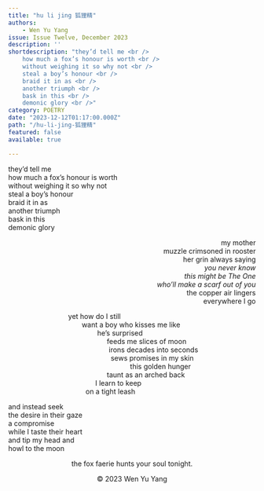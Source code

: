 ```yaml
---
title: "hu li jing 狐狸精"
authors:
    - Wen Yu Yang 
issue: Issue Twelve, December 2023
description: ''
shortdescription: "they’d tell me <br />
    how much a fox’s honour is worth <br />
    without weighing it so why not <br />
    steal a boy’s honour <br /> 
    braid it in as <br /> 
    another triumph <br /> 
    bask in this <br /> 
    demonic glory <br />"
category: POETRY
date: "2023-12-12T01:17:00.000Z"
path: "/hu-li-jing-狐狸精"
featured: false
available: true

---
```


they’d tell me <br />
how much a fox’s honour is worth <br />
without weighing it so why not <br />
steal a boy’s honour <br /> 
braid it in as <br /> 
another triumph <br /> 
bask in this <br /> 
demonic glory <br />
 
<p style="text-align: right;">my mother <br />
 muzzle crimsoned in rooster <br />
her grin always saying <br />
<em>you never know</em> <br />
<em>this might be The One</em> <br />
<em>who’ll make a scarf out of you</em> <br />
the copper air lingers <br />
everywhere I go </p>

&nbsp;&nbsp;&nbsp;&nbsp;&nbsp;&nbsp;&nbsp;&nbsp;&nbsp;&nbsp;&nbsp;&nbsp;&nbsp;&nbsp;&nbsp;&nbsp;&nbsp;&nbsp;&nbsp;&nbsp;&nbsp;&nbsp;&nbsp;&nbsp;&nbsp;&nbsp;&nbsp;&nbsp;&nbsp;&nbsp;&nbsp;yet how do I still <br />
&nbsp;&nbsp;&nbsp;&nbsp;&nbsp;&nbsp;&nbsp;&nbsp;&nbsp;&nbsp;&nbsp;&nbsp;&nbsp;&nbsp;&nbsp;&nbsp;&nbsp;&nbsp;&nbsp;&nbsp;&nbsp;&nbsp;&nbsp;&nbsp;&nbsp;&nbsp;&nbsp;&nbsp;&nbsp;&nbsp;&nbsp;&nbsp;&nbsp;&nbsp;&nbsp;&nbsp;&nbsp;&nbsp;want a boy who kisses me like <br />
&nbsp;&nbsp;&nbsp;&nbsp;&nbsp;&nbsp;&nbsp;&nbsp;&nbsp;&nbsp;&nbsp;&nbsp;&nbsp;&nbsp;&nbsp;&nbsp;&nbsp;&nbsp;&nbsp;&nbsp;&nbsp;&nbsp;&nbsp;&nbsp;&nbsp;&nbsp;&nbsp;&nbsp;&nbsp;&nbsp;&nbsp;&nbsp;&nbsp;&nbsp;&nbsp;&nbsp;&nbsp;&nbsp;&nbsp;&nbsp;&nbsp;&nbsp;&nbsp;&nbsp;&nbsp;&nbsp;he’s surprised <br />
&nbsp;&nbsp;&nbsp;&nbsp;&nbsp;&nbsp;&nbsp;&nbsp;&nbsp;&nbsp;&nbsp;&nbsp;&nbsp;&nbsp;&nbsp;&nbsp;&nbsp;&nbsp;&nbsp;&nbsp;&nbsp;&nbsp;&nbsp;&nbsp;&nbsp;&nbsp;&nbsp;&nbsp;&nbsp;&nbsp;&nbsp;&nbsp;&nbsp;&nbsp;&nbsp;&nbsp;&nbsp;&nbsp;&nbsp;&nbsp;&nbsp;&nbsp;&nbsp;&nbsp;&nbsp;&nbsp;&nbsp;&nbsp;&nbsp;&nbsp;&nbsp;feeds me slices of moon <br />
&nbsp;&nbsp;&nbsp;&nbsp;&nbsp;&nbsp;&nbsp;&nbsp;&nbsp;&nbsp;&nbsp;&nbsp;&nbsp;&nbsp;&nbsp;&nbsp;&nbsp;&nbsp;&nbsp;&nbsp;&nbsp;&nbsp;&nbsp;&nbsp;&nbsp;&nbsp;&nbsp;&nbsp;&nbsp;&nbsp;&nbsp;&nbsp;&nbsp;&nbsp;&nbsp;&nbsp;&nbsp;&nbsp;&nbsp;&nbsp;&nbsp;&nbsp;&nbsp;&nbsp;&nbsp;&nbsp;&nbsp;&nbsp;&nbsp;&nbsp;&nbsp;&nbsp;irons decades into seconds <br />
&nbsp;&nbsp;&nbsp;&nbsp;&nbsp;&nbsp;&nbsp;&nbsp;&nbsp;&nbsp;&nbsp;&nbsp;&nbsp;&nbsp;&nbsp;&nbsp;&nbsp;&nbsp;&nbsp;&nbsp;&nbsp;&nbsp;&nbsp;&nbsp;&nbsp;&nbsp;&nbsp;&nbsp;&nbsp;&nbsp;&nbsp;&nbsp;&nbsp;&nbsp;&nbsp;&nbsp;&nbsp;&nbsp;&nbsp;&nbsp;&nbsp;&nbsp;&nbsp;&nbsp;&nbsp;&nbsp;&nbsp;&nbsp;&nbsp;&nbsp;&nbsp;&nbsp;&nbsp;sews promises in my skin <br />
&nbsp;&nbsp;&nbsp;&nbsp;&nbsp;&nbsp;&nbsp;&nbsp;&nbsp;&nbsp;&nbsp;&nbsp;&nbsp;&nbsp;&nbsp;&nbsp;&nbsp;&nbsp;&nbsp;&nbsp;&nbsp;&nbsp;&nbsp;&nbsp;&nbsp;&nbsp;&nbsp;&nbsp;&nbsp;&nbsp;&nbsp;&nbsp;&nbsp;&nbsp;&nbsp;&nbsp;&nbsp;&nbsp;&nbsp;&nbsp;&nbsp;&nbsp;&nbsp;&nbsp;&nbsp;&nbsp;&nbsp;&nbsp;&nbsp;&nbsp;&nbsp;&nbsp;&nbsp;&nbsp;&nbsp;&nbsp;&nbsp;&nbsp;&nbsp;&nbsp;&nbsp;&nbsp;&nbsp;this golden hunger <br />
&nbsp;&nbsp;&nbsp;&nbsp;&nbsp;&nbsp;&nbsp;&nbsp;&nbsp;&nbsp;&nbsp;&nbsp;&nbsp;&nbsp;&nbsp;&nbsp;&nbsp;&nbsp;&nbsp;&nbsp;&nbsp;&nbsp;&nbsp;&nbsp;&nbsp;&nbsp;&nbsp;&nbsp;&nbsp;&nbsp;&nbsp;&nbsp;&nbsp;&nbsp;&nbsp;&nbsp;&nbsp;&nbsp;&nbsp;&nbsp;&nbsp;&nbsp;&nbsp;&nbsp;&nbsp;&nbsp;&nbsp;&nbsp;&nbsp;&nbsp;&nbsp;taunt as an arched back <br />
&nbsp;&nbsp;&nbsp;&nbsp;&nbsp;&nbsp;&nbsp;&nbsp;&nbsp;&nbsp;&nbsp;&nbsp;&nbsp;&nbsp;&nbsp;&nbsp;&nbsp;&nbsp;&nbsp;&nbsp;&nbsp;&nbsp;&nbsp;&nbsp;&nbsp;&nbsp;&nbsp;&nbsp;&nbsp;&nbsp;&nbsp;&nbsp;&nbsp;&nbsp;&nbsp;&nbsp;&nbsp;&nbsp;&nbsp;&nbsp;&nbsp;&nbsp;&nbsp;&nbsp;&nbsp;I learn to keep <br />
&nbsp;&nbsp;&nbsp;&nbsp;&nbsp;&nbsp;&nbsp;&nbsp;&nbsp;&nbsp;&nbsp;&nbsp;&nbsp;&nbsp;&nbsp;&nbsp;&nbsp;&nbsp;&nbsp;&nbsp;&nbsp;&nbsp;&nbsp;&nbsp;&nbsp;&nbsp;&nbsp;&nbsp;&nbsp;&nbsp;&nbsp;&nbsp;&nbsp;&nbsp;&nbsp;&nbsp;&nbsp;&nbsp;&nbsp;&nbsp;on a tight leash <br />

and instead seek <br />
the desire in their gaze <br />
a compromise <br />
while I taste their heart <br />
and tip my head and <br />
howl to the moon <br />

<p style="text-align: center;">the fox faerie hunts your soul tonight.</p>



<p style="text-align: center;">© 2023 Wen Yu Yang</p>


